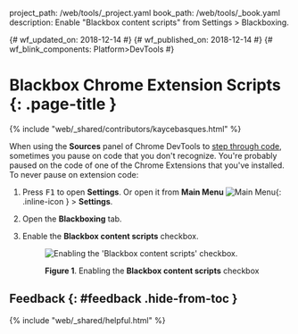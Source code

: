 project_path: /web/tools/_project.yaml book_path: /web/tools/_book.yaml description: Enable "Blackbox content scripts" from Settings > Blackboxing.

{# wf_updated_on: 2018-12-14 #} {# wf_published_on: 2018-12-14 #} {# wf_blink_components: Platform>DevTools #}

# Blackbox Chrome Extension Scripts {: .page-title }

{% include "web/_shared/contributors/kaycebasques.html" %}

When using the **Sources** panel of Chrome DevTools to [step through code](/web/tools/chrome-devtools/javascript/#code-stepping), sometimes you pause on code that you don't recognize. You're probably paused on the code of one of the Chrome Extensions that you've installed. To never pause on extension code:

1. Press <kbd>F1</kbd> to open **Settings**. Or open it from **Main Menu** ![Main Menu](/web/tools/chrome-devtools/images/shared/main-menu.png){: .inline-icon } > **Settings**.

2. Open the **Blackboxing** tab.

3. Enable the **Blackbox content scripts** checkbox.
    
    <figure> 
    
    ![Enabling the 'Blackbox content scripts' checkbox.](/web/tools/chrome-devtools/javascript/guides/images/blackbox-content-scripts.png) <figcaption> **Figure 1**. Enabling the **Blackbox content scripts** checkbox </figure>

## Feedback {: #feedback .hide-from-toc }

{% include "web/_shared/helpful.html" %}